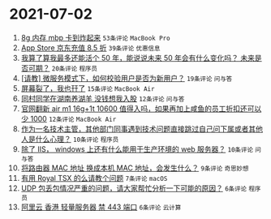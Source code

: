 # 2021-07-02

1. [8g 内存 mbp 卡到炸起来](https://www.v2ex.com/t/787036) `53条评论` `MacBook Pro`
1. [App Store 京东充值 8.5 折](https://www.v2ex.com/t/787048) `39条评论` `优惠信息`
1. [我算了算我最多还能活个 50 年，能说说未来 50 年会有什么变化吗？ 未来是否可期？](https://www.v2ex.com/t/787066) `20条评论` `程序员`
1. [[请教] 微服务模式下，如何校验用户是否为新用户？](https://www.v2ex.com/t/787054) `19条评论` `问与答`
1. [屏幕裂了，我也幵了](https://www.v2ex.com/t/787042) `15条评论` `MacBook Air`
1. [同村同学在湖南养湖羊 没钱想我入股](https://www.v2ex.com/t/787073) `12条评论` `问与答`
1. [官网翻新 air m1 16g+1t 10600 值得入吗，如果再加上咸鱼的员工折扣还可以少 1000](https://www.v2ex.com/t/787051) `12条评论` `MacBook Air`
1. [作为一名技术主管，其他部门同事遇到技术问题直接跳过自己问下属或者其他人是什么心理？](https://www.v2ex.com/t/787072) `10条评论` `程序员`
1. [除了 IIS， windows 上还有什么能用于生产环境的 web 服务器？](https://www.v2ex.com/t/787041) `10条评论` `问与答`
1. [将路由器 MAC 地址 换成本机 MAC 地址，会发生什么？](https://www.v2ex.com/t/787049) `9条评论` `奇思妙想`
1. [有用 Royal TSX 的么请教个问题](https://www.v2ex.com/t/787040) `7条评论` `macOS`
1. [UDP 包丢包情况严重的问题，请大家帮忙分析一下可能的原因？](https://www.v2ex.com/t/787053) `6条评论` `程序员`
1. [阿里云 香港 轻量服务器 禁 443 端口](https://www.v2ex.com/t/787047) `6条评论` `云计算`

